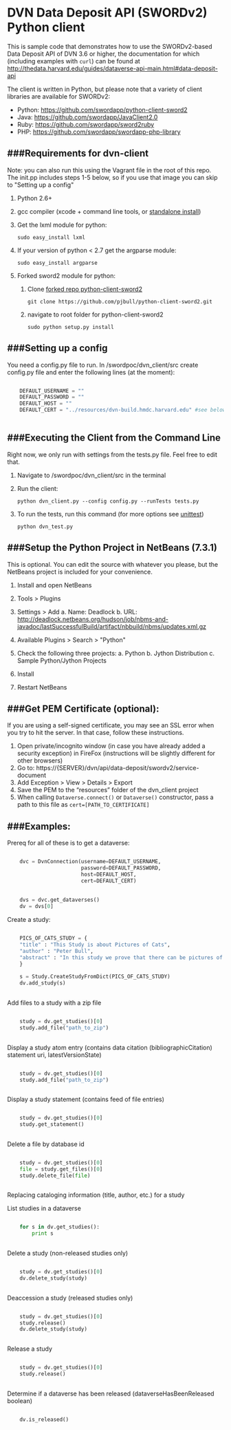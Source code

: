 # DVN Data Deposit API (SWORDv2) Python client

This is sample code that demonstrates how to use the SWORDv2-based Data Deposit API of DVN 3.6 or higher, the documentation for which (including examples with `curl`) can be found at http://thedata.harvard.edu/guides/dataverse-api-main.html#data-deposit-api

The client is written in Python, but please note that a variety of client libraries are available for SWORDv2:

- Python: https://github.com/swordapp/python-client-sword2
- Java: https://github.com/swordapp/JavaClient2.0
- Ruby: https://github.com/swordapp/sword2ruby 
- PHP: https://github.com/swordapp/swordapp-php-library

###Requirements for dvn-client
----------------------------
Note: you can also run this using the Vagrant file in the root of this repo. The init.pp includes steps 1-5 below, so if you use that image you can skip to "Setting up a config"


1. Python 2.6+
2. gcc compiler (xcode + command line tools, or [standalone install](https://github.com/kennethreitz/osx-gcc-installer#readme))
3. Get the lxml module for python: 

    `sudo easy_install lxml`

4. If your version of python < 2.7 get the argparse module: 

    `sudo easy_install argparse`

5. Forked sword2 module for python:
    1. Clone [forked repo python-client-sword2](https://github.com/pjbull/python-client-sword2)
    
        `git clone https://github.com/pjbull/python-client-sword2.git`
    
    2. navigate to root folder for python-client-sword2
    
       `sudo python setup.py install`
	
###Setting up a config
------------------------
You need a config.py file to run.  In /swordpoc/dvn_client/src create config.py file and enter the following lines (at the moment):

```python

    DEFAULT_USERNAME = ""
    DEFAULT_PASSWORD = ""
    DEFAULT_HOST = ""
    DEFAULT_CERT = "../resources/dvn-build.hmdc.harvard.edu" #see below for info on the cert
    
```
	
###Executing the Client from the Command Line
------------------------------------------
Right now, we only run with settings from the tests.py file. Feel free to edit that.

1. Navigate to /swordpoc/dvn\_client/src in the terminal
2. Run the client:

    `python dvn_client.py --config config.py --runTests tests.py`
    
3. To run the tests, run this command (for more options see [unittest](http://docs.python.org/2/library/unittest.html#assert-methods))

    `python dvn_test.py`


###Setup the Python Project in NetBeans (7.3.1)
------------------------------
This is optional. You can edit the source with whatever you please, but the NetBeans project is included for your convenience.

1. Install and open NetBeans	
2. Tools > Plugins
3. Settings > Add
    a. Name: Deadlock
    b. URL: http://deadlock.netbeans.org/hudson/job/nbms-and-javadoc/lastSuccessfulBuild/artifact/nbbuild/nbms/updates.xml.gz

4. Available Plugins > Search > "Python"
5. Check the following three projects:
    a. Python
    b. Jython Distribution
    c. Sample Python/Jython Projects
6. Install
7. Restart NetBeans

###Get PEM Certificate (optional):
-----------------------------------
If you are using a self-signed certificate, you may see an SSL error when you try to hit the server. In that case, follow these instructions.

1. Open private/incognito window (in case you have already added a security exception) in FireFox (instructions will be slightly different for other browsers)
2. Go to: https://{SERVER}/dvn/api/data-deposit/swordv2/service-document
3. Add Exception > View > Details > Export
4. Save the PEM to the “resources” folder of the dvn\_client project
5. When calling `Dataverse.connect()` or `Dataverse()` constructor, pass a path to this file as `cert=[PATH_TO_CERTIFICATE]`


###Examples:
---------------------------------
Prereq for all of these is to get a dataverse:
```python

    dvc = DvnConnection(username=DEFAULT_USERNAME,
                        password=DEFAULT_PASSWORD, 
                        host=DEFAULT_HOST, 
                        cert=DEFAULT_CERT)
                        
        
    dvs = dvc.get_dataverses()
    dv = dvs[0]    
```

Create a study:
```python

    PICS_OF_CATS_STUDY = {
    "title" : "This Study is about Pictures of Cats",
    "author" : "Peter Bull",
    "abstract" : "In this study we prove that there can be pictures of cats passed through the intertubes.",
    }
    
    s = Study.CreateStudyFromDict(PICS_OF_CATS_STUDY)
    dv.add_study(s)
    
```

Add files to a study with a zip file

```python

    study = dv.get_studies()[0]
    study.add_file("path_to_zip")
    
```

Display a study atom entry (contains data citation (bibliographicCitation) statement uri, latestVersionState)

```python

    study = dv.get_studies()[0]
    study.add_file("path_to_zip")
    
```

Display a study statement (contains feed of file entries)

```python

    study = dv.get_studies()[0]
    study.get_statement()
    
```

Delete a file by database id

```python

    study = dv.get_studies()[0]
    file = study.get_files()[0]
    study.delete_file(file)
    
```

Replacing cataloging information (title, author, etc.) for a study

List studies in a dataverse

```python

    for s in dv.get_studies():
    	print s
    
```

Delete a study (non-released studies only)

```python

    study = dv.get_studies()[0]
	dv.delete_study(study)
    
```

Deaccession a study (released studies only)

```python

    study = dv.get_studies()[0]
    study.release()
	dv.delete_study(study)
    
```

Release a study

```python

    study = dv.get_studies()[0]
    study.release()
    
```

Determine if a dataverse has been released (dataverseHasBeenReleased boolean)
```python

    dv.is_released()
    
```
